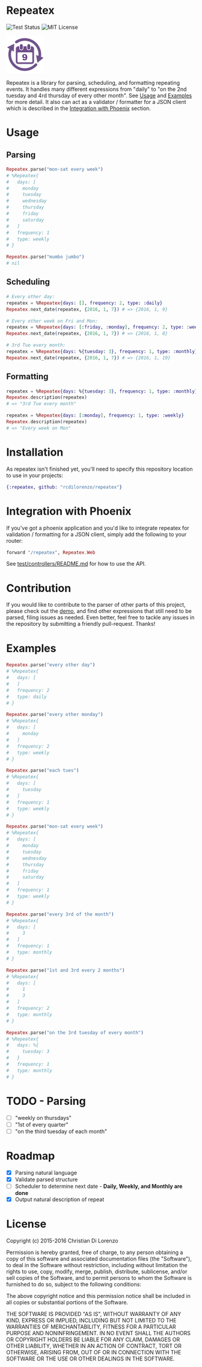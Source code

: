 Repeatex
========

![Test Status](https://travis-ci.org/rcdilorenzo/repeatex.svg)
![MIT License](https://img.shields.io/badge/license-MIT-blue.svg?style=flat)
<br>

![Repeatex](logo.png)

Repeatex is a library for parsing, scheduling, and formatting repeating events. It handles many different expressions from "daily" to "on the 2nd tuesday and 4rd thursday of every other month". See [Usage](#usage) and [Examples](#examples) for more detail. It also can act as a validator / formatter for a JSON client which is described in the [Integration with Phoenix](#integration-with-phoenix) section.

# Usage

## Parsing

```elixir
Repeatex.parse("mon-sat every week")
# %Repeatex{
#   days: [
#     monday
#     tuesday
#     wednesday
#     thursday
#     friday
#     saturday
#   ]
#   frequency: 1
#   type: weekly
# }
```

```elixir
Repeatex.parse("mumbo jumbo")
# nil
```


## Scheduling

```elixir
# Every other day:
repeatex = %Repeatex{days: [], frequency: 2, type: :daily}
Repeatex.next_date(repeatex, {2016, 1, 7}) # => {2016, 1, 9}
```

```elixir
# Every other week on Fri and Mon:
repeatex = %Repeatex{days: [:friday, :monday], frequency: 2, type: :weekly}
Repeatex.next_date(repeatex, {2016, 1, 7}) # => {2016, 1, 8}
```

```elixir
# 3rd Tue every month:
repeatex = %Repeatex{days: %{tuesday: 3}, frequency: 1, type: :monthly}
Repeatex.next_date(repeatex, {2016, 1, 7}) # => {2016, 1, 19}
```


## Formatting

```elixir
repeatex = %Repeatex{days: %{tuesday: 3}, frequency: 1, type: :monthly}
Repeatex.description(repeatex)
# => "3rd Tue every month"
```

```elixir
repeatex = %Repeatex{days: [:monday], frequency: 1, type: :weekly}
Repeatex.description(repeatex)
# => "Every week on Mon"
```


# Installation

As repeatex isn't finished yet, you'll need to specify this repository location to use in your projects:
```elixir
{:repeatex, github: "rcdilorenzo/repeatex"}
```

# Integration with Phoenix

If you've got a phoenix application and you'd like to integrate repeatex for validation / formatting for a JSON client, simply add the following to your router:

```elixir
forward "/repeatex", Repeatex.Web
```

See [test/controllers/README.md](test/controllers/README.md) for how to use the API.

# Contribution

If you would like to contribute to the parser of other parts of this project, please check out the [demo](http://rcdilorenzo.github.io/repeatex), and find other expressions that still need to be parsed, filing issues as needed. Even better, feel free to tackle any issues in the repository by submitting a friendly pull-request. Thanks!

# Examples

```elixir
Repeatex.parse("every other day")
# %Repeatex{
#   days: [
#   ]
#   frequency: 2
#   type: daily
# }
```

```elixir
Repeatex.parse("every other monday")
# %Repeatex{
#   days: [
#     monday
#   ]
#   frequency: 2
#   type: weekly
# }
```

```elixir
Repeatex.parse("each tues")
# %Repeatex{
#   days: [
#     tuesday
#   ]
#   frequency: 1
#   type: weekly
# }
```

```elixir
Repeatex.parse("mon-sat every week")
# %Repeatex{
#   days: [
#     monday
#     tuesday
#     wednesday
#     thursday
#     friday
#     saturday
#   ]
#   frequency: 1
#   type: weekly
# }
```

```elixir
Repeatex.parse("every 3rd of the month")
# %Repeatex{
#   days: [
#     3
#   ]
#   frequency: 1
#   type: monthly
# }
```

```elixir
Repeatex.parse("1st and 3rd every 2 months")
# %Repeatex{
#   days: [
#     1
#     3
#   ]
#   frequency: 2
#   type: monthly
# }
```

```elixir
Repeatex.parse("on the 3rd tuesday of every month")
# %Repeatex{
#   days: %{
#     tuesday: 3
#   }
#   frequency: 1
#   type: monthly
# }
```


# TODO - Parsing

- [ ] "weekly on thursdays"
- [ ] "1st of every quarter"
- [ ] "on the third tuesday of each month"

# Roadmap

- [x] Parsing natural language
- [x] Validate parsed structure
- [ ] Scheduler to determine next date - **Daily, Weekly, and Monthly are done**
- [x] Output natural description of repeat

# License

Copyright (c) 2015-2016 Christian Di Lorenzo

Permission is hereby granted, free of charge, to any person obtaining a copy
of this software and associated documentation files (the "Software"), to deal
in the Software without restriction, including without limitation the rights
to use, copy, modify, merge, publish, distribute, sublicense, and/or sell
copies of the Software, and to permit persons to whom the Software is
furnished to do so, subject to the following conditions:

The above copyright notice and this permission notice shall be included in
all copies or substantial portions of the Software.

THE SOFTWARE IS PROVIDED "AS IS", WITHOUT WARRANTY OF ANY KIND, EXPRESS OR
IMPLIED, INCLUDING BUT NOT LIMITED TO THE WARRANTIES OF MERCHANTABILITY,
FITNESS FOR A PARTICULAR PURPOSE AND NONINFRINGEMENT. IN NO EVENT SHALL THE
AUTHORS OR COPYRIGHT HOLDERS BE LIABLE FOR ANY CLAIM, DAMAGES OR OTHER
LIABILITY, WHETHER IN AN ACTION OF CONTRACT, TORT OR OTHERWISE, ARISING FROM,
OUT OF OR IN CONNECTION WITH THE SOFTWARE OR THE USE OR OTHER DEALINGS IN
THE SOFTWARE.
